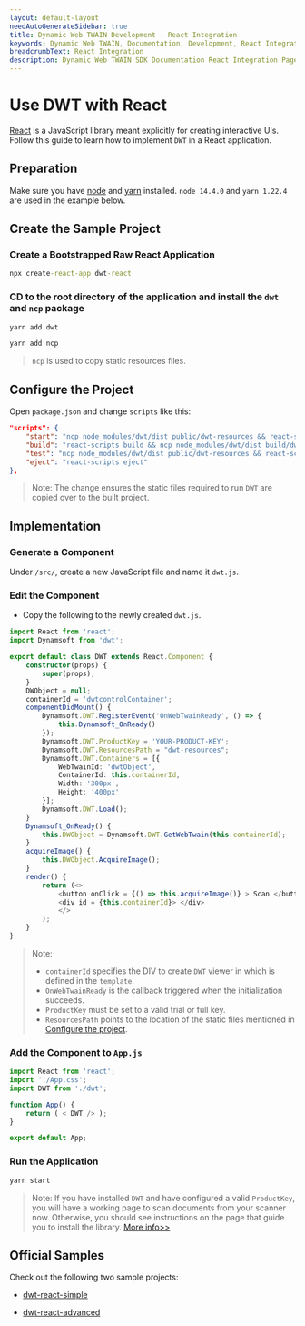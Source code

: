 ```yaml
---
layout: default-layout
needAutoGenerateSidebar: true
title: Dynamic Web TWAIN Development - React Integration
keywords: Dynamic Web TWAIN, Documentation, Development, React Integration
breadcrumbText: React Integration
description: Dynamic Web TWAIN SDK Documentation React Integration Page
---
```


# Use DWT with React

[React](https://reactjs.org/) is a JavaScript library meant explicitly for creating interactive UIs. Follow this guide to learn how to implement `DWT` in a React application.

## Preparation

Make sure you have [node](https://nodejs.org/) and [yarn](https://yarnpkg.com/cli/install) installed. `node 14.4.0` and `yarn 1.22.4` are used in the example below.

## Create the Sample Project

### Create a Bootstrapped Raw React Application

``` cmd
npx create-react-app dwt-react
```

### CD to the root directory of the application and install the `dwt` and `ncp` package

``` cmd
yarn add dwt
```

``` cmd
yarn add ncp
```

> `ncp` is used to copy static resources files.

## Configure the Project

Open `package.json` and change `scripts` like this:

``` json
"scripts": {
    "start": "ncp node_modules/dwt/dist public/dwt-resources && react-scripts start",
    "build": "react-scripts build && ncp node_modules/dwt/dist build/dwt-resources",
    "test": "ncp node_modules/dwt/dist public/dwt-resources && react-scripts test",
    "eject": "react-scripts eject"
},
```

> Note: The change ensures the static files required to run `DWT` are copied over to the built project.

## Implementation

### Generate a Component

Under `/src/`, create a new JavaScript file and name it `dwt.js`.

### Edit the Component

* Copy the following to the newly created `dwt.js`.

``` typescript
import React from 'react';
import Dynamsoft from 'dwt';

export default class DWT extends React.Component {
    constructor(props) {
        super(props);
    }
    DWObject = null;
    containerId = 'dwtcontrolContainer';
    componentDidMount() {
        Dynamsoft.DWT.RegisterEvent('OnWebTwainReady', () => {
            this.Dynamsoft_OnReady()
        });
        Dynamsoft.DWT.ProductKey = 'YOUR-PRODUCT-KEY';
        Dynamsoft.DWT.ResourcesPath = "dwt-resources";
        Dynamsoft.DWT.Containers = [{
            WebTwainId: 'dwtObject',
            ContainerId: this.containerId,
            Width: '300px',
            Height: '400px'
        }];
        Dynamsoft.DWT.Load();
    }
    Dynamsoft_OnReady() {
        this.DWObject = Dynamsoft.DWT.GetWebTwain(this.containerId);
    }
    acquireImage() {
        this.DWObject.AcquireImage();
    }
    render() {
        return (<>
            <button onClick = {() => this.acquireImage()} > Scan </button> 
            <div id = {this.containerId}> </div> 
            </>
        );
    }
}
```

> Note:
> * `containerId` specifies the DIV to create `DWT` viewer in which is defined in the `template`.
> * `OnWebTwainReady` is the callback triggered when the initialization succeeds.
> * `ProductKey` must be set to a valid trial or full key.
> * `ResourcesPath` points to the location of the static files mentioned in [Configure the project](#configure-the-project).

### Add the Component to `App.js`

``` javascript
import React from 'react';
import './App.css';
import DWT from './dwt';

function App() {
    return ( < DWT /> );
}

export default App;
```

### Run the Application

``` cmd
yarn start
```

> Note: If you have installed `DWT` and have configured a valid `ProductKey`, you will have a working page to scan documents from your scanner now. Otherwise, you should see instructions on the page that guide you to install the library. [More info>>]({{site.indepth}}features/initialize.html#installation-of-the-dynamsoft-service)

## Official Samples

Check out the following two sample projects:

* [dwt-react-simple](https://github.com/dynamsoft-dwt/dwt-react-simple)

* [dwt-react-advanced](https://github.com/dynamsoft-dwt/dwt-react-advanced)
